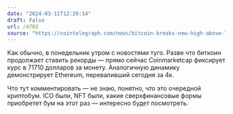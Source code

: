 ```yaml
---
date: "2024-03-11T12:20:14"
draft: False
url: /4702
source: "https://cointelegraph.com/news/bitcoin-breaks-new-high-above-71-000"
---
```


Как обычно, в понедельник утром с новостями туго. Разве что биткоин продолжает ставить рекорды — прямо сейчас Coinmarketcap фиксирует курс в 71710 долларов за монету. Аналогичную динамику демонстрирует Ethereum, переваливший сегодня за 4к.

Что тут комментировать — не знаю, понятно, что это очередной криптобум. ICO были, NFT были, какие сверхфинансовые формы приобретет бум на этот раз — интересно будет посмотреть.
